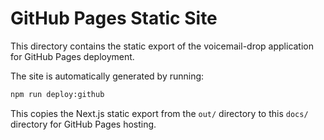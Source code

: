 # GitHub Pages Static Site

This directory contains the static export of the voicemail-drop application for GitHub Pages deployment.

The site is automatically generated by running:

```bash
npm run deploy:github
```

This copies the Next.js static export from the `out/` directory to this `docs/` directory for GitHub Pages hosting.

